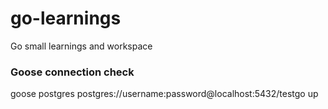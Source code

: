 # go-learnings

Go small learnings and workspace

### Goose connection check

goose postgres postgres://username:password@localhost:5432/testgo up
